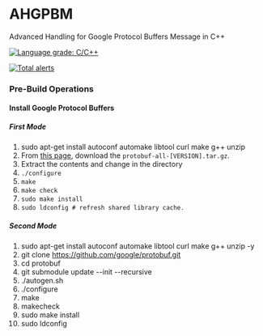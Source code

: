 # AHGPBM
Advanced Handling for Google Protocol Buffers Message in C++

[![Language grade: C/C++](https://img.shields.io/lgtm/grade/cpp/g/ZigRazor/AHGPBM.svg?logo=lgtm&logoWidth=18)](https://lgtm.com/projects/g/ZigRazor/AHGPBM/context:cpp)

[![Total alerts](https://img.shields.io/lgtm/alerts/g/ZigRazor/AHGPBM.svg?logo=lgtm&logoWidth=18)](https://lgtm.com/projects/g/ZigRazor/AHGPBM/alerts/)



### Pre-Build Operations
#### Install Google Protocol Buffers
##### First Mode
 1. sudo apt-get install autoconf automake libtool curl make g++ unzip
 2. From [this page](https://github.com/protocolbuffers/protobuf/releases), download the `protobuf-all-[VERSION].tar.gz`. 
 3. Extract the contents and change in the directory 
 4. `./configure`
 5. `make`
 6. `make check`
 7. `sudo make install`
 8. `sudo ldconfig # refresh shared library cache.`

##### Second Mode
 1. sudo apt-get install autoconf automake libtool curl make g++ unzip -y
 2. git clone https://github.com/google/protobuf.git
 3. cd protobuf
 4. git submodule update --init --recursive
 5. ./autogen.sh
 6. ./configure
 7. make
 8. makecheck 
 9. sudo make install
 10. sudo ldconfig
